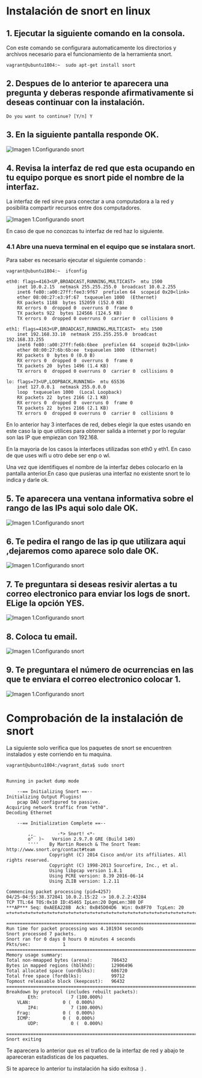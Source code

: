 # Instalación de snort en linux


## 1. Ejecutar la siguiente comando en la consola.

Con este comando se configurara automaticamente los directorios y archivos necesario para el funcionamiento de la herramienta snort.


    vagrant@ubuntu1804:~  sudo apt-get install snort 


## 2. Despues de lo anterior te aparecera una pregunta y deberas  responde afirmativamente si deseas continuar con la instalación.

    Do you want to continue? [Y/n] Y

## 3. En la siguiente pantalla responde OK.

![ Imagen 1.Configurando snort ](./imagenes/2.jpg) 

## 4. Revisa la interfaz de red que esta ocupando en tu equipo porque es snort pide el nombre de la interfaz.

 La interfaz de red  sirve para conectar a una computadora a la red y posibilita compartir recursos entre dos computadores.


![ Imagen 1.Configurando snort ](./imagenes/4.jpg) 

En caso de que no conozcas tu interfaz de red haz lo siguiente.


### 4.1 Abre una nueva terminal en el equipo que se instalara snort.

Para saber es necesario ejecutar el siguiente comando :

    vagrant@ubuntu1804:~  ifconfig

    eth0: flags=4163<UP,BROADCAST,RUNNING,MULTICAST>  mtu 1500
        inet 10.0.2.15  netmask 255.255.255.0  broadcast 10.0.2.255
        inet6 fe80::a00:27ff:fee3:9f67  prefixlen 64  scopeid 0x20<link>
        ether 08:00:27:e3:9f:67  txqueuelen 1000  (Ethernet)
        RX packets 1188  bytes 152059 (152.0 KB)
        RX errors 0  dropped 0  overruns 0  frame 0
        TX packets 922  bytes 124566 (124.5 KB)
        TX errors 0  dropped 0 overruns 0  carrier 0  collisions 0

    eth1: flags=4163<UP,BROADCAST,RUNNING,MULTICAST>  mtu 1500
        inet 192.168.33.10  netmask 255.255.255.0  broadcast 192.168.33.255
        inet6 fe80::a00:27ff:fe6b:6bee  prefixlen 64  scopeid 0x20<link>
        ether 08:00:27:6b:6b:ee  txqueuelen 1000  (Ethernet)
        RX packets 0  bytes 0 (0.0 B)
        RX errors 0  dropped 0  overruns 0  frame 0
        TX packets 20  bytes 1496 (1.4 KB)
        TX errors 0  dropped 0 overruns 0  carrier 0  collisions 0

    lo: flags=73<UP,LOOPBACK,RUNNING>  mtu 65536
        inet 127.0.0.1  netmask 255.0.0.0
        loop  txqueuelen 1000  (Local Loopback)
        RX packets 22  bytes 2166 (2.1 KB)
        RX errors 0  dropped 0  overruns 0  frame 0
        TX packets 22  bytes 2166 (2.1 KB)
        TX errors 0  dropped 0 overruns 0  carrier 0  collisions 0

En lo anterior hay 3 interfaces de red, debes elegir la que estes usando en este caso la ip que utilices para obtener 
salida a internet y por lo regular son las IP que empiezan con 192.168.

En la mayoria de los casos la interfaces utilizadas son eth0 y eth1.
En caso de que uses wifi u otro debe ser  enp o wl.

Una vez que identifiques el nombre de la interfaz debes colocarlo en la pantalla anterior.En caso que pusieras una interfaz no existente snort te lo indica y darle ok.


## 5. Te aparecera una ventana informativa sobre el rango de las IPs aqui solo dale OK.

![ Imagen 1.Configurando snort ](./imagenes/5.jpg) 

## 6. Te pedira el rango de las ip que utilizara aqui ,dejaremos como aparece solo dale OK.

![ Imagen 1.Configurando snort ](./imagenes/6.jpg) 

## 7. Te preguntara si deseas resivir alertas a tu correo electronico para enviar los logs de snort. ELige la opción YES.

![ Imagen 1.Configurando snort ](./imagenes/7.jpg) 


## 8. Coloca tu email.

![ Imagen 1.Configurando snort ](./imagenes/8.jpg) 

## 9. Te preguntara el número de ocurrencias en las que te enviara el correo electronico colocar 1.

![ Imagen 1.Configurando snort ](./imagenes/9.jpg) 



# Comprobación de la instalación de snort

La siguiente solo verifica que los paquetes de snort se encuentren instalados y este corriendo en tu maquina.

    vagrant@ubuntu1804:/vagrant_data$ sudo snort


    Running in packet dump mode

        --== Initializing Snort ==--
    Initializing Output Plugins!
        pcap DAQ configured to passive.
    Acquiring network traffic from "eth0".
    Decoding Ethernet

        --== Initialization Complete ==--

            ,,_        -*> Snort! <*-
            o"  )~   Version 2.9.7.0 GRE (Build 149)
            ''''    By Martin Roesch & The Snort Team: http://www.snort.org/contact#team
                    Copyright (C) 2014 Cisco and/or its affiliates. All rights reserved.
                    Copyright (C) 1998-2013 Sourcefire, Inc., et al.
                    Using libpcap version 1.8.1
                    Using PCRE version: 8.39 2016-06-14
                    Using ZLIB version: 1.2.11

    Commencing packet processing (pid=4257)
    04/25-04:55:38.372041 10.0.2.15:22 -> 10.0.2.2:43284
    TCP TTL:64 TOS:0x10 ID:45465 IpLen:20 DgmLen:380 DF
    ***AP*** Seq: 0xAEEA228B  Ack: 0xB45D04D6  Win: 0x8F70  TcpLen: 20
    =+=+=+=+=+=+=+=+=+=+=+=+=+=+=+=+=+=+=+=+=+=+=+=+=+=+=+=+=+=+=+=+=+=+=+=+=+

    ===============================================================================
    Run time for packet processing was 4.101934 seconds
    Snort processed 7 packets.
    Snort ran for 0 days 0 hours 0 minutes 4 seconds
    Pkts/sec:            1
    ===============================================================================
    Memory usage summary:
    Total non-mmapped bytes (arena):       786432
    Bytes in mapped regions (hblkhd):      12906496
    Total allocated space (uordblks):      686720
    Total free space (fordblks):           99712
    Topmost releasable block (keepcost):   96432
    ===============================================================================
    Breakdown by protocol (includes rebuilt packets):
            Eth:            7 (100.000%)
        VLAN:            0 (  0.000%)
            IP4:            7 (100.000%)
        Frag:            0 (  0.000%)
        ICMP:            0 (  0.000%)
            UDP:            0 (  0.000%)

    ===============================================================================
    Snort exiting

Te aparecera lo anterior que es el trafico de la interfaz de red  y abajo te apareceran estadisticas de los paquetes.


Si te aparece lo anterior tu instalación ha sido exitosa :) .



































